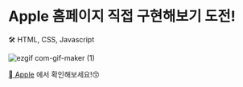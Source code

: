 # Apple 홈페이지 직접 구현해보기 도전!
🛠 HTML, CSS, Javascript

![ezgif com-gif-maker (1)](https://user-images.githubusercontent.com/78828589/183746330-2798098b-8b87-4a95-ac64-2f70bed5cd91.gif)

[ Apple](https://suyeon-b.github.io/Apple/) 에서 확인해보세요!😚
